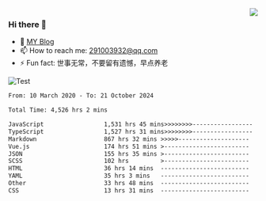 <img align='right' src='https://github-readme-stats.vercel.app/api?username=niaogege&show_icons=true&theme=radical'/>

### Hi there 👋

- 🌱 [MY Blog](https://bythewayer.com/)
- 📫 How to reach me: 291003932@qq.com
- ⚡ Fun fact:  世事无常，不要留有遗憾，早点养老

![Test](https://github-readme-stats.vercel.app/api/top-langs/?username=niaogege&layout=compact)

<!--START_SECTION:waka-->

```txt
From: 10 March 2020 - To: 21 October 2024

Total Time: 4,526 hrs 2 mins

JavaScript                 1,531 hrs 45 mins>>>>>>>>-----------------   33.84 %
TypeScript                 1,527 hrs 31 mins>>>>>>>>-----------------   33.75 %
Markdown                   867 hrs 32 mins >>>>>--------------------   19.17 %
Vue.js                     174 hrs 51 mins >------------------------   03.86 %
JSON                       155 hrs 35 mins >------------------------   03.44 %
SCSS                       102 hrs         >------------------------   02.25 %
HTML                       36 hrs 14 mins  -------------------------   00.80 %
YAML                       35 hrs 3 mins   -------------------------   00.77 %
Other                      33 hrs 48 mins  -------------------------   00.75 %
CSS                        13 hrs 31 mins  -------------------------   00.30 %
```

<!--END_SECTION:waka-->
